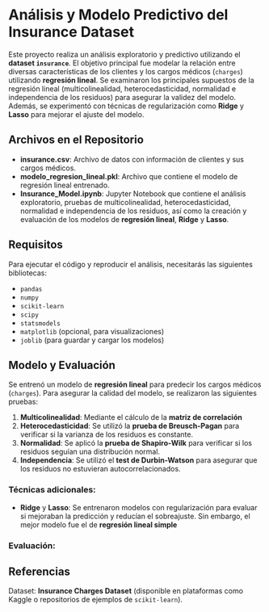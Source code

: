 # Análisis y Modelo Predictivo del Insurance Dataset

Este proyecto realiza un análisis exploratorio y predictivo utilizando el **dataset `insurance`**. El objetivo principal fue modelar la relación entre diversas características de los clientes y los cargos médicos (`charges`) utilizando **regresión lineal**. Se examinaron los principales supuestos de la regresión lineal (multicolinealidad, heterocedasticidad, normalidad e independencia de los residuos) para asegurar la validez del modelo. Además, se experimentó con técnicas de regularización como **Ridge** y **Lasso** para mejorar el ajuste del modelo.

## Archivos en el Repositorio

- **insurance.csv**: Archivo de datos con información de clientes y sus cargos médicos.
- **modelo_regresion_lineal.pkl**: Archivo que contiene el modelo de regresión lineal entrenado.
- **Insurance_Model.ipynb**: Jupyter Notebook que contiene el análisis exploratorio, pruebas de multicolinealidad, heterocedasticidad, normalidad e independencia de los residuos, así como la creación y evaluación de los modelos de **regresión lineal**, **Ridge** y **Lasso**.

## Requisitos

Para ejecutar el código y reproducir el análisis, necesitarás las siguientes bibliotecas:

- `pandas`
- `numpy`
- `scikit-learn`
- `scipy`
- `statsmodels`
- `matplotlib` (opcional, para visualizaciones)
- `joblib` (para guardar y cargar los modelos)

## Modelo y Evaluación

Se entrenó un modelo de **regresión lineal** para predecir los cargos médicos (`charges`). Para asegurar la calidad del modelo, se realizaron las siguientes pruebas:

1. **Multicolinealidad**: Mediante el cálculo de la **matriz de correlación**
2. **Heterocedasticidad**: Se utilizó la **prueba de Breusch-Pagan** para verificar si la varianza de los residuos es constante.
3. **Normalidad**: Se aplicó la **prueba de Shapiro-Wilk** para verificar si los residuos seguían una distribución normal.
4. **Independencia**: Se utilizó el **test de Durbin-Watson** para asegurar que los residuos no estuvieran autocorrelacionados.

### Técnicas adicionales:

- **Ridge** y **Lasso**: Se entrenaron modelos con regularización para evaluar si mejoraban la predicción y reducían el sobreajuste. Sin embargo, el mejor modelo fue el de **regresión lineal simple**
### Evaluación:

## Referencias

Dataset: **Insurance Charges Dataset** (disponible en plataformas como Kaggle o repositorios de ejemplos de `scikit-learn`).
